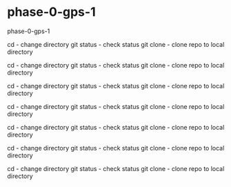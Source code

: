 phase-0-gps-1
=============

phase-0-gps-1

cd - change directory
git status - check status 
git clone - clone repo to local directory

cd - change directory
git status - check status 
git clone - clone repo to local directory

cd - change directory
git status - check status 
git clone - clone repo to local directory

cd - change directory
git status - check status 
git clone - clone repo to local directory

cd - change directory
git status - check status 
git clone - clone repo to local directory

cd - change directory
git status - check status 
git clone - clone repo to local directory

cd - change directory
git status - check status 
git clone - clone repo to local directory